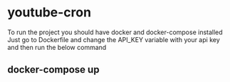 # youtube-cron

To run the project you should have docker and docker-compose installed
Just go to Dockerfile and change the API_KEY variable with your api key and then run the below command
## docker-compose up
